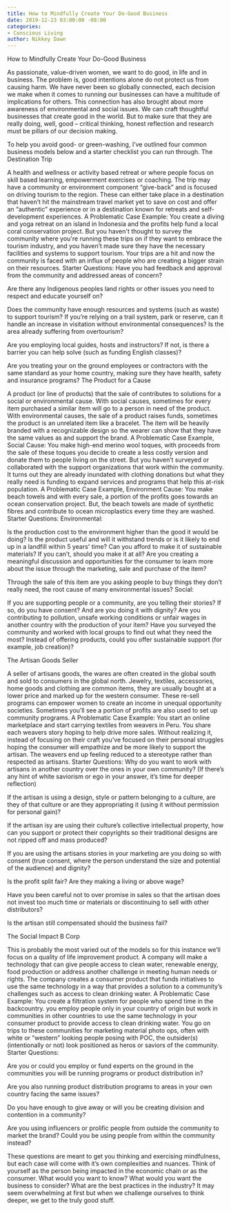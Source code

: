 ```yaml
---
title: How to Mindfully Create Your Do-Good Business
date: 2019-12-23 03:00:00 -08:00
categories:
- Conscious Living
author: Nikkey Dawn
---
```


How to Mindfully Create Your Do-Good Business

As passionate, value-driven women, we want to do good, in life and in business. The problem is, good intentions alone do not protect us from causing harm. We have never been so globally connected, each decision we make when it comes to running our businesses can have a multitude of implications for others. This connection has also brought about more awareness of environmental and social issues. We can craft thoughtful businesses that create good in the world. But to make sure that they are really doing, well, good – critical thinking, honest reflection and research must be pillars of our decision making.

To help you avoid good- or green-washing, I’ve outlined four common business models below and a starter checklist you can run through. 
The Destination Trip

A health and wellness or activity based retreat or where people focus on skill based learning, empowerment exercises or coaching. The trip may have a community or environment component “give-back” and is focused on driving tourism to the region. These can either take place in a destination that haven’t hit the mainstream travel market yet to save on cost and offer an “authentic” experience or in a destination known for retreats and self-development experiences.
A Problematic Case Example:
You create a diving and yoga retreat on an island in Indonesia and the profits help fund a local coral conservation project. But you haven't thought to survey the community where you're running these trips on if they want to embrace the tourism industry, and you haven’t made sure they have the necessary facilities and systems to support tourism. Your trips are a hit and now the community is faced with an influx of people who are creating a bigger strain on their resources. 
Starter Questions:
Have you had feedback and approval from the community and addressed areas of concern? 

Are there any Indigenous peoples land rights or other issues you need to respect and educate yourself on?

Does the community have enough resources and systems (such as waste) to support tourism?
If you’re relying on a trail system, park or reserve, can it handle an increase in visitation without environmental consequences? Is the area already suffering from overtourism?

Are you employing local guides, hosts and instructors? If not, is there a barrier you can help solve (such as funding English classes)?

Are you treating your on the ground employees or contractors with the same standard as your home country, making sure they have health, safety and insurance programs?
The Product for a Cause

A product (or line of products) that the sale of contributes to solutions for a social or environmental cause. With social causes, sometimes for every item purchased a similar item will go to a person in need of the product. With environmental causes, the sale of a product raises funds, sometimes the product is an unrelated item like a bracelet. The item will be heavily branded with a recognizable design so the wearer can show that they have the same values as and support the brand. 
A Problematic Case Example, Social Cause:
You make high-end merino wool toques, with proceeds from the sale of these toques you decide to create a less costly version and donate them to people living on the street. But you haven’t surveyed or collaborated with the support organizations that work within the community. It turns out they are already inundated with clothing donations but what they really need is funding to expand services and programs that help this at-risk population. 
A Problematic Case Example, Environment Cause:
You make beach towels and with every sale, a portion of the profits goes towards an ocean conservation project. But, the beach towels are made of synthetic fibres and contribute to ocean microplastics every time they are washed. 
Starter Questions:
Environmental:
 
Is the production cost to the environment higher than the good it would be doing?
Is the product useful and will it withstand trends or is it likely to end up in a landfill within 5 years' time?
Can you afford to make it of sustainable materials? If you can’t, should you make it at all?
Are you creating a meaningful discussion and opportunities for the consumer to learn more about the issue through the marketing, sale and purchase of the item?

Through the sale of this item are you asking people to buy things they don’t really need, the root cause of many environmental issues?
Social:


If you are supporting people or a community, are you telling their stories? If so, do you have consent? And are you doing it with dignity?
Are you contributing to pollution, unsafe working conditions or unfair wages in another country with the production of your item?
Have you surveyed the community and worked with local groups to find out what they need the most? 
Instead of offering products, could you offer sustainable support (for example, job creation)?

The Artisan Goods Seller

A seller of artisans goods, the wares are often created in the global south and sold to consumers in the global north. Jewelry, textiles, accessories, home goods and clothing are common items, they are usually bought at a lower price and marked up for the western consumer. These re-sell programs can empower women to create an income in unequal opportunity societies. Sometimes you’ll see a portion of profits are also used to set up community programs. 
A Problematic Case Example:
You start an online marketplace and start carrying textiles from weavers in Peru. You share each weavers story hoping to help drive more sales. Without realizing it, instead of focusing on their craft you’ve focused on their personal struggles hoping the consumer will empathize and be more likely to support the artisan. The weavers end up feeling reduced to a stereotype rather than respected as artisans. 
Starter Questions:
Why do you want to work with artisans in another country over the ones in your own community? (If there’s any hint of white saviorism or ego in your answer, it’s time for deeper reflection)

If the artisan is using a design, style or pattern belonging to a culture, are they of that culture or are they appropriating it (using it without permission for personal gain)? 

If the artisan isy are using their culture’s collective intellectual property, how can you support or protect their copyrights so their traditional designs are not ripped off and mass produced? 

If you are using the artisans stories in your marketing are you doing so with consent (true consent, where the person understand the size and potential of the audience) and dignity? 

Is the profit split fair? Are they making a living or above wage?

Have you been careful not to over promise in sales so that the artisan does not invest too much time or materials or discontinuing to sell with other distributors?

Is the artisan still compensated should the business fail?

The Social Impact B Corp

This is probably the most varied out of the models so for this instance we’ll focus on a quality of life improvement product. A company will make a technology that can give people access to clean water, renewable energy, food production or address another challenge in meeting human needs or rights. The company creates a consumer product that funds initiatives to use the same technology in a way that provides a solution to a community’s challenges such as access to clean drinking water. A Problematic Case Example:
You create a filtration system for people who spend time in the backcountry. you employ people only in your country of origin but work in communities in other countries to use the same technology in your consumer product to provide access to clean drinking water. You go on trips to these communities for marketing material photo ops, often with white or “western” looking people posing with POC, the outsider(s) (intentionally or not) look positioned as heros or saviors of the community.
Starter Questions:

Are you or could you employ or fund experts on the ground in the communities you will be running programs or product distribution in?

Are you also running product distribution programs to areas in your own country facing the same issues?

Do you have enough to give away or will you be creating division and contention in a community?

Are you using influencers or prolific people from outside the community to market the brand? Could you be using people from within the community instead?


These questions are meant to get you thinking and exercising mindfulness, but each case will come with it’s own complexities and nuances. Think of yourself as the person being impacted in the economic chain or as the consumer. What would you want to know? What would you want the business to consider? What are the best practices in the industry? It may seem overwhelming at first but when we challenge ourselves to think deeper, we get to the truly good stuff.
